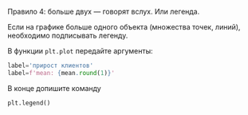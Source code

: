 Правило 4: больше двух — говорят вслух. Или легенда.

Если на графике больше одного объекта (множества точек, линий), необходимо подписывать легенду.

В функции `plt.plot` передайте аргументы:
```python
label='прирост клиентов'
label=f'mean: {mean.round(1)}'
```

В конце допишите команду
```python
plt.legend()
```
